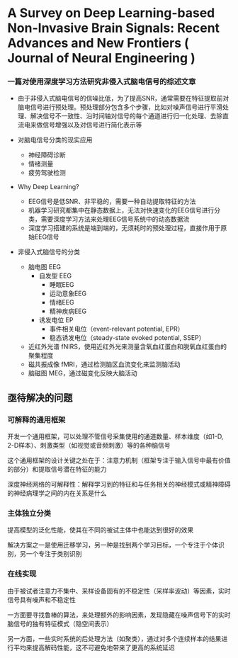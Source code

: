 # A Survey on Deep Learning-based Non-Invasive Brain Signals: Recent Advances and New Frontiers ( Journal of Neural Engineering )

### 一篇对使用深度学习方法研究非侵入式脑电信号的综述文章

- 由于非侵入式脑电信号的信噪比低，为了提高SNR，通常需要在特征提取前对脑电信号进行预处理。预处理部分包含多个步骤，比如对噪声信号进行平滑处理、解决信号不一致性、沿时间轴对信号的每个通道进行归一化处理、去除直流电来做信号增强以及对信号进行简化表示等
- 对脑电信号分类的现实应用
  - 神经障碍诊断
  - 情绪测量
  - 疲劳驾驶检测
- Why Deep Learning?
  - EEG信号是低SNR、非平稳的，需要一种自动提取特征的方法
  - 机器学习研究都集中在静态数据上，无法对快速变化的EEG信号进行分类，需要深度学习方法来处理EEG信号系统中的动态数据流
  - 深度学习搭建的系统是端到端的，无须耗时的预处理过程，直接作用于原始EEG信号

- 非侵入式脑信号的分类
  - 脑电图 EEG
    - 自发型 EEG
      - 睡眠EEG
      - 运动意象EEG
      - 情绪EEG
      - 精神疾病EEG
    - 诱发电位 EP
      - 事件相关电位（event-relevant potential, EPR）
      - 稳态诱发电位（steady-state evoked potential, SSEP）
  - 近红外光谱 fNIRS，使用近红外光来测量含氧血红蛋白和脱氧血红蛋白的聚集程度
  - 磁共振成像 fMRI，通过检测脑区血流变化来监测脑活动
  - 脑磁图 MEG，通过磁变化反映大脑活动

## 亟待解决的问题

### 可解释的通用框架

开发一个通用框架，可以处理不管信号采集使用的通道数量、样本维度（如1-D, 2-D样本）、刺激类型（如视觉或音频刺激）等的各种脑信号

这个通用框架的设计关键之处在于：注意力机制（框架专注于输入信号中最有价值的部分）和提取信号潜在特征的能力

深度神经网络的可解释性：解释学习到的特征和与任务相关的神经模式或精神障碍的神经病理学之间的内在关系是什么

### 主体独立分类

提高模型的泛化性能，使其在不同的被试主体中也能达到很好的效果

解决方案之一是使用迁移学习，另一种是找到两个学习目标，一个专注于个体识别，另一个专注于类别识别

### 在线实现

由于被试者注意力不集中、采样设备固有的不稳定性（采样率波动）等因素，实时信号具有噪声和不稳定性

一方面要寻找鲁棒的算法，来处理额外的影响因素，发现隐藏在噪声信号下的实时脑信号的独有特征模式（隐空间表示）

另一方面，一些实时系统的后处理方法（如聚类），通过对多个连续样本的结果进行平均来提高解码性能，这不可避免地带来了更高的系统延迟























































